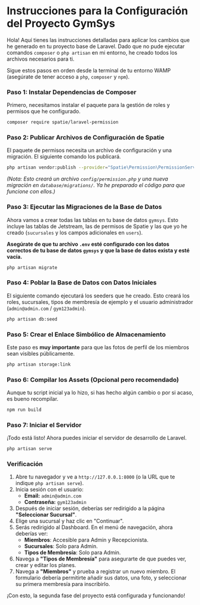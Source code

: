 # Instrucciones para la Configuración del Proyecto GymSys

Hola! Aquí tienes las instrucciones detalladas para aplicar los cambios que he generado en tu proyecto base de Laravel. Dado que no pude ejecutar comandos `composer` o `php artisan` en mi entorno, he creado todos los archivos necesarios para ti.

Sigue estos pasos en orden desde la terminal de tu entorno WAMP (asegúrate de tener acceso a `php`, `composer` y `npm`).

### Paso 1: Instalar Dependencias de Composer

Primero, necesitamos instalar el paquete para la gestión de roles y permisos que he configurado.

```bash
composer require spatie/laravel-permission
```

### Paso 2: Publicar Archivos de Configuración de Spatie

El paquete de permisos necesita un archivo de configuración y una migración. El siguiente comando los publicará.

```bash
php artisan vendor:publish --provider="Spatie\Permission\PermissionServiceProvider"
```
*(Nota: Esto creará un archivo `config/permission.php` y una nueva migración en `database/migrations/`. Ya he preparado el código para que funcione con ellos.)*

### Paso 3: Ejecutar las Migraciones de la Base de Datos

Ahora vamos a crear todas las tablas en tu base de datos `gymsys`. Esto incluye las tablas de Jetstream, las de permisos de Spatie y las que yo he creado (`sucursales` y los campos adicionales en `users`).

**Asegúrate de que tu archivo `.env` esté configurado con los datos correctos de tu base de datos `gymsys` y que la base de datos exista y esté vacía.**

```bash
php artisan migrate
```

### Paso 4: Poblar la Base de Datos con Datos Iniciales

El siguiente comando ejecutará los seeders que he creado. Esto creará los roles, sucursales, tipos de membresía de ejemplo y el usuario administrador (`admin@admin.com` / `gym123admin`).

```bash
php artisan db:seed
```

### Paso 5: Crear el Enlace Simbólico de Almacenamiento

Este paso es **muy importante** para que las fotos de perfil de los miembros sean visibles públicamente.

```bash
php artisan storage:link
```

### Paso 6: Compilar los Assets (Opcional pero recomendado)

Aunque tu script inicial ya lo hizo, si has hecho algún cambio o por si acaso, es bueno recompilar.

```bash
npm run build
```

### Paso 7: Iniciar el Servidor

¡Todo está listo! Ahora puedes iniciar el servidor de desarrollo de Laravel.

```bash
php artisan serve
```

### Verificación

1.  Abre tu navegador y ve a `http://127.0.0.1:8000` (o la URL que te indique `php artisan serve`).
2.  Inicia sesión con el usuario:
    *   **Email:** `admin@admin.com`
    *   **Contraseña:** `gym123admin`
3.  Después de iniciar sesión, deberías ser redirigido a la página **"Seleccionar Sucursal"**.
4.  Elige una sucursal y haz clic en "Continuar".
5.  Serás redirigido al Dashboard. En el menú de navegación, ahora deberías ver:
    *   **Miembros**: Accesible para Admin y Recepcionista.
    *   **Sucursales**: Solo para Admin.
    *   **Tipos de Membresía**: Solo para Admin.
6.  Navega a **"Tipos de Membresía"** para asegurarte de que puedes ver, crear y editar los planes.
7.  Navega a **"Miembros"** y prueba a registrar un nuevo miembro. El formulario debería permitirte añadir sus datos, una foto, y seleccionar su primera membresía para inscribirlo.

¡Con esto, la segunda fase del proyecto está configurada y funcionando!
